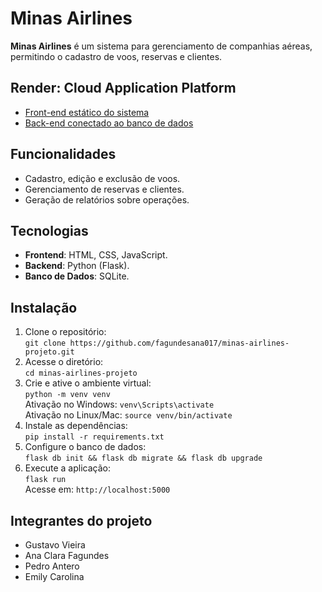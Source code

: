 # Minas Airlines

**Minas Airlines** é um sistema para gerenciamento de companhias aéreas, permitindo o cadastro de voos, reservas e clientes.

## Render: Cloud Application Platform
- [Front-end estático do sistema](https://frontend-minas.onrender.com)
- [Back-end conectado ao banco de dados](https://minasairlines-daam.onrender.com)

## Funcionalidades
- Cadastro, edição e exclusão de voos.
- Gerenciamento de reservas e clientes.
- Geração de relatórios sobre operações.

## Tecnologias
- **Frontend**: HTML, CSS, JavaScript.
- **Backend**: Python (Flask).
- **Banco de Dados**: SQLite.

## Instalação
1. Clone o repositório:  
   `git clone https://github.com/fagundesana017/minas-airlines-projeto.git`
2. Acesse o diretório:  
   `cd minas-airlines-projeto`
3. Crie e ative o ambiente virtual:  
   `python -m venv venv`  
   Ativação no Windows: `venv\Scripts\activate`  
   Ativação no Linux/Mac: `source venv/bin/activate`
4. Instale as dependências:  
   `pip install -r requirements.txt`
5. Configure o banco de dados:  
   `flask db init && flask db migrate && flask db upgrade`
6. Execute a aplicação:  
   `flask run`  
   Acesse em: `http://localhost:5000`

## Integrantes do projeto
- Gustavo Vieira
- Ana Clara Fagundes
- Pedro Antero
- Emily Carolina 
